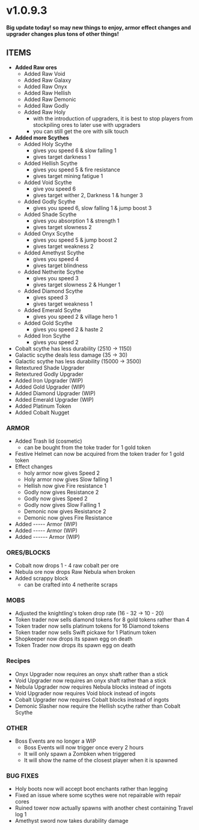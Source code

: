 # v1.0.9.3



#### Big update today! so may new things to enjoy, armor effect changes and upgrader changes plus tons of other things!

## **ITEMS**

* **Added Raw ores**
  * Added Raw Void
  * Added Raw Galaxy
  * Added Raw Onyx
  * Added Raw Hellish
  * Added Raw Demonic
  * Added Raw Godly
  * Added Raw Holy
    * with the introduction of upgraders, it is best to stop players from stockpiling ores to later use with upgraders
    * you can still get the ore with silk touch
* **Added more Scythes**
  * Added Holy Scythe
    * gives you speed 6 & slow falling 1
    * gives target darkness 1
  * Added Hellish Scythe
    * gives you speed 5 & fire resistance
    * gives target mining fatigue 1
  * Added Void Scythe
    * give you speed 6
    * gives target wither 2, Darkness 1 & hunger 3
  * Added Godly Scythe
    * gives you speed 6, slow falling 1 & jump boost 3
  * Added Shade Scythe
    * gives you absorption 1 & strength 1
    * gives target slowness 2
  * Added Onyx Scythe
    * gives you speed 5 & jump boost 2
    * gives target weakness 2
  * Added Amethyst Scythe
    * gives you speed 4
    * gives target blindness
  * Added Netherite Scythe
    * gives you speed 3
    * gives target slowness 2 & Hunger 1
  * Added Diamond Scythe
    * gives speed 3
    * gives target weakness 1
  * Added Emerald Scythe
    * gives you speed 2 & village hero 1
  * Added Gold Scythe
    * gives you speed 2 & haste 2
  * Added Iron Scythe
    * gives you speed 2
* Cobalt scythe has less durability (2510 -> 1150)
* Galactic scythe deals less damage (35 -> 30)
* Galactic scythe has less durability (15000 -> 3500)
* Retextured Shade Upgrader
* Retextured Godly Upgrader
* Added Iron Upgrader (WIP)
* Added Gold Upgrader (WIP)
* Added Diamond Upgrader (WIP)
* Added Emerald Upgrader (WIP)
* Added Platinum Token
* Added Cobalt Nugget

### **ARMOR**

* Added Trash lid (cosmetic)
  * can be bought from the toke trader for 1 gold token
* Festive Helmet can now be acquired from the token trader for 1 gold token
* Effect changes
  * holy armor now gives Speed 2
  * Holy armor now gives Slow falling 1
  * Hellish now give Fire resistance 1
  * Godly now gives Resistance 2
  * Godly now gives Speed 2
  * Godly now gives Slow Falling 1
  * Demonic now gives Resistance 2
  * Demonic now gives Fire Resistance
* Added ----- Armor (WIP)
* Added ----- Armor (WIP)
* Added ------ Armor (WIP)

### **ORES/BLOCKS**

* Cobalt now drops 1 - 4 raw cobalt per ore
* Nebula ore now drops Raw Nebula when broken
* Added scrappy block
  * can be crafted into 4 netherite scraps

### **MOBS**

* Adjusted the knightling's token drop rate (16 - 32 -> 10 - 20)
* Token trader now sells diamond tokens for 8 gold tokens rather than 4
* Token trader now sells platinum tokens for 16 Diamond tokens
* Token trader now sells Swift pickaxe for 1 Platinum token
* Shopkeeper now drops its spawn egg on death
* Token Trader now drops its spawn egg on death

### **Recipes**

* Onyx Upgrader now requires an onyx shaft rather than a stick
* Void Upgrader now requires an onyx shaft rather than a stick
* Nebula Upgrader now requires Nebula blocks instead of ingots
* Void Upgrader now requires Void block instead of ingots
* Cobalt Upgrader now requires Cobalt blocks instead of ingots
* Demonic Slasher now require the Hellish scythe rather than Cobalt Scythe

### **OTHER**

* Boss Events are no longer a WIP
  * Boss Events will now trigger once every 2 hours
  * It will only spawn a Zombken when triggered
  * It will show the name of the closest player when it is spawned

### **BUG FIXES**

* Holy boots now will accept boot enchants rather than legging
* Fixed an issue where some scythes were not repairable with repair cores
* Ruined tower now actually spawns with another chest containing Travel log 1
* Amethyst sword now takes durability damage
